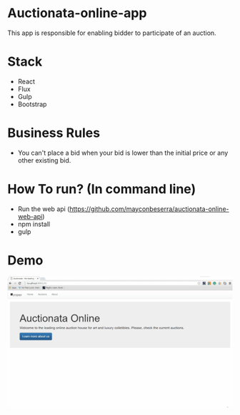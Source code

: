# Auctionata-online-app

This app is responsible for enabling bidder to participate of an auction.

# Stack

+ React
+ Flux
+ Gulp
+ Bootstrap

# Business Rules

+ You can't place a bid when your bid is lower than the initial price or any other existing bid.

# How To run? (In command line)

+ Run the web api (https://github.com/mayconbeserra/auctionata-online-web-api)
+ npm install
+ gulp

# Demo

![App demo](docs/demo-app.gif)

